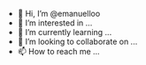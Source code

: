 - 👋 Hi, I’m @emanuelloo
- 👀 I’m interested in ...
- 🌱 I’m currently learning ...
- 💞️ I’m looking to collaborate on ...
- 📫 How to reach me ...

<!---
emanuelloo/emanuelloo is a ✨ special ✨ repository because its `README.md` (this file) appears on your GitHub profile.
You can click the Preview link to take a look at your changes.
--->
